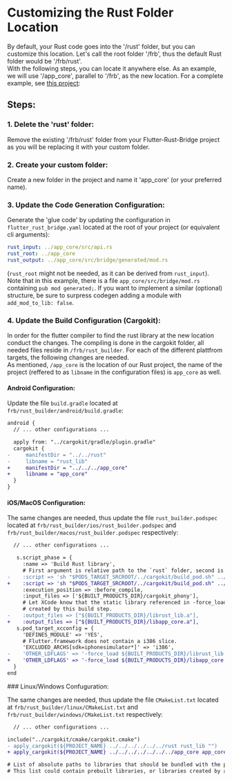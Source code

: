 # Customizing the Rust Folder Location

By default, your Rust code goes into the '/rust' folder, but you can customize this location. 
Let's call the root folder '/frb', thus the default Rust folder would be '/frb/rust'.  
With the following steps, you can locate it anywhere else. As an example, we will use '/app_core', parallel to '/frb', as the new location. 
For a complete example, see [this project](https://github.com/patmuk/flutter-rust-bridge_crux_style/tree/flutter-rust-bridge_codegen):

## Steps:

### 1. Delete the 'rust' folder:
Remove the existing '/frb/rust' folder from your Flutter-Rust-Bridge project as you will be replacing it with your custom folder.

### 2. Create your custom folder:
Create a new folder in the project and name it 'app_core' (or your preferred name).

### 3. Update the Code Generation Configuration:
Generate the 'glue code' by updating the configuration in `flutter_rust_bridge.yaml` located at the root of your project (or equivalent cli arguments):

```yaml
rust_input: ../app_core/src/api.rs
rust_root: ../app_core
rust_output: ../app_core/src/bridge/generated/mod.rs
```
(`rust_root` might not be needed, as it can be derived from `rust_input`).  
Note that in this example, there is a file `app_core/src/bridge/mod.rs` containing `pub mod generated;`. 
If you want to implement a similar (optional) structure, be sure to surpress codegen adding a module with `add_mod_to_lib: false`.  

### 4. Update the Build Configuration (Cargokit):
In order for the flutter compiler to find the rust library at the new location conduct the changes. 
The compiling is done in the cargokit folder, all needed files reside in `/frb/rust_builder`. 
For each of the different plattfrom targets, the following changes are needed.  
As mentioned, `/app_core` is the location of our Rust project, the name of the project (reffered to as `libname` in the configuration files) is `app_core` as well.

#### Android Configuration:

Update the file `build.gradle` located at `frb/rust_builder/android/build.gradle`:

```diff
android {
  // ... other configurations ...

  apply from: "../cargokit/gradle/plugin.gradle"
  cargokit {
-     manifestDir = "../../rust"
-     libname = "rust_lib"
+     manifestDir = "../../../app_core"
+     libname = "app_core"
  }
}
```

#### iOS/MacOS Configuration:

The same changes are needed, thus update the file `rust_builder.podspec` located at `frb/rust_builder/ios/rust_builder.podspec` and `frb/rust_builder/macos/rust_builder.podspec` respectively:

```diff 
  // ... other configurations ...

   s.script_phase = {
     :name => 'Build Rust library',
     # First argument is relative path to the `rust` folder, second is name of rust library
-    :script => 'sh "$PODS_TARGET_SRCROOT/../cargokit/build_pod.sh" ../../rust rust_lib',
+    :script => 'sh "$PODS_TARGET_SRCROOT/../cargokit/build_pod.sh" ../../../app_core app_core',
     :execution_position => :before_compile,
     :input_files => ['${BUILT_PRODUCTS_DIR}/cargokit_phony'],
     # Let XCode know that the static library referenced in -force_load below is
     # created by this build step.
-    :output_files => ["${BUILT_PRODUCTS_DIR}/librust_lib.a"],
+    :output_files => ["${BUILT_PRODUCTS_DIR}/libapp_core.a"],
   s.pod_target_xcconfig = {
     'DEFINES_MODULE' => 'YES',
     # Flutter.framework does not contain a i386 slice.
     'EXCLUDED_ARCHS[sdk=iphonesimulator*]' => 'i386',
-    'OTHER_LDFLAGS' => '-force_load ${BUILT_PRODUCTS_DIR}/librust_lib.a',
+    'OTHER_LDFLAGS' => '-force_load ${BUILT_PRODUCTS_DIR}/libapp_core.a',
  }
end
```

### Linux/Windows Confuguration:

The same changes are needed, thus update the file `CMakeList.txt` located at `frb/rust_builder/linux/CMakeList.txt` and `frb/rust_builder/windows/CMakeList.txt` respectively:

```diff
  // ... other configurations ...

include("../cargokit/cmake/cargokit.cmake")
- apply_cargokit(${PROJECT_NAME} ../../../../../../rust rust_lib "")
+ apply_cargokit(${PROJECT_NAME} ../../../../../../../app_core app_core "")

# List of absolute paths to libraries that should be bundled with the plugin.
# This list could contain prebuilt libraries, or libraries created by an
```
